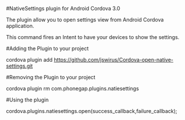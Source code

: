 #NativeSettings plugin for Android Cordova 3.0 

The plugin allow you to open settings view from Android Cordova application. 

This command fires an Intent to have your devices to show the settings.

#Adding the Plugin to your project

cordova plugin add https://github.com/jswirus/Cordova-open-native-settings.git

#Removing the Plugin to your project

cordova plugin rm com.phonegap.plugins.natiesettings

#Using the plugin

cordova.plugins.natiesettings.open(success_callback,failure_callback);
